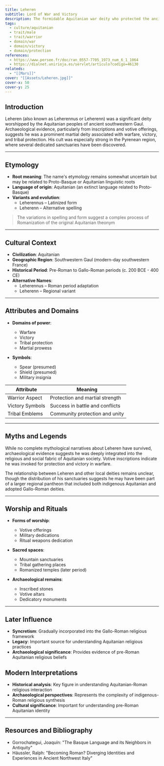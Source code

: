 ```yaml
---
title: Leheren
subtitle: Lord of War and Victory
description: The formidable Aquitanian war deity who protected the ancient tribes of southwestern Gaul
tags:
  - culture/aquitanian
  - trait/male
  - trait/warrior
  - domain/war
  - domain/victory
  - domain/protection
references:
  - https://www.persee.fr/doc/ran_0557-7705_1973_num_6_1_1064
  - https://dialnet.unirioja.es/servlet/articulo?codigo=46130
relateds:
  - "[[Mars]]"
cover: "[[Assets/Leheren.jpg]]"
cover-x: 50
cover-y: 25
---
```

## Introduction
Leheren (also known as Leherennus or Leherenn) was a significant deity worshipped by the Aquitanian peoples of ancient southwestern Gaul. Archaeological evidence, particularly from inscriptions and votive offerings, suggests he was a prominent martial deity associated with warfare, victory, and tribal protection. His cult was especially strong in the Pyrenean region, where several dedicated sanctuaries have been discovered.

---

## Etymology

- **Root meaning**: The name's etymology remains somewhat uncertain but may be related to Proto-Basque or Aquitanian linguistic roots
- **Language of origin**: Aquitanian (an extinct language related to Proto-Basque)
- **Variants and evolution**:
  - Leherennus – Latinized form
  - Leherenn – Alternative spelling
  
> The variations in spelling and form suggest a complex process of Romanization of the original Aquitanian theonym

---

## Cultural Context

- **Civilization**: Aquitanian
- **Geographic Region**: Southwestern Gaul (modern-day southwestern France)
- **Historical Period**: Pre-Roman to Gallo-Roman periods (c. 200 BCE - 400 CE)
- **Alternative Names**:
  - Leherennus – Roman period adaptation
  - Leherenn – Regional variant

---

## Attributes and Domains

- **Domains of power**:
  - Warfare
  - Victory
  - Tribal protection
  - Martial prowess

- **Symbols**:
  - Spear (presumed)
  - Shield (presumed)
  - Military insignia

| Attribute | Meaning |
|-----------|----------|
| Warrior Aspect | Protection and martial strength |
| Victory Symbols | Success in battle and conflicts |
| Tribal Emblems | Community protection and unity |

---

## Myths and Legends

While no complete mythological narratives about Leheren have survived, archaeological evidence suggests he was deeply integrated into the religious and social fabric of Aquitanian society. Votive inscriptions indicate he was invoked for protection and victory in warfare.

The relationship between Leheren and other local deities remains unclear, though the distribution of his sanctuaries suggests he may have been part of a larger regional pantheon that included both indigenous Aquitanian and adopted Gallo-Roman deities.

---

## Worship and Rituals

- **Forms of worship**:
  - Votive offerings
  - Military dedications
  - Ritual weapons dedication

- **Sacred spaces**:
  - Mountain sanctuaries
  - Tribal gathering places
  - Romanized temples (later period)

- **Archaeological remains**:
  - Inscribed stones
  - Votive altars
  - Dedicatory monuments

---

## Later Influence

- **Syncretism**: Gradually incorporated into the Gallo-Roman religious framework
- **Legacy**: Important source for understanding Aquitanian religious practices
- **Archaeological significance**: Provides evidence of pre-Roman Aquitanian religious beliefs

## Modern Interpretations

- **Historical analysis**: Key figure in understanding Aquitanian-Roman religious interaction
- **Archaeological perspectives**: Represents the complexity of indigenous-Roman religious synthesis
- **Cultural significance**: Important for understanding pre-Roman Aquitanian identity

---

## Resources and Bibliography

- Gorrochategui, Joaquín: "The Basque Language and its Neighbors in Antiquity"
- Häussler, Ralph: "Becoming Roman? Diverging Identities and Experiences in Ancient Northwest Italy"